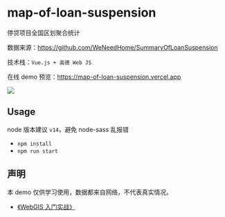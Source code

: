 # map-of-loan-suspension

停贷项目全国区划聚合统计

数据来源：https://github.com/WeNeedHome/SummaryOfLoanSuspension

技术栈：`Vue.js + 高德 Web JS`

在线 demo 预览：https://map-of-loan-suspension.vercel.app

![](public/demo.jpg)

## Usage

node 版本建议 `v14`，避免 node-sass 乱报错

- `npm install`
- `npm run start`

## 声明

本 demo 仅供学习使用，数据都来自网络，不代表真实情况。

- [《WebGIS 入门实战》](https://xiaozhuanlan.com/webgis)
